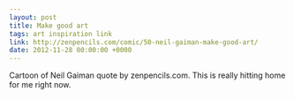 ```yaml
---
layout: post
title: Make good art
tags: art inspiration link
link: http://zenpencils.com/comic/50-neil-gaiman-make-good-art/
date: 2012-11-28 00:00:00 +0000
---
```


Cartoon of Neil Gaiman quote by zenpencils.com. This is really hitting home for me right now.